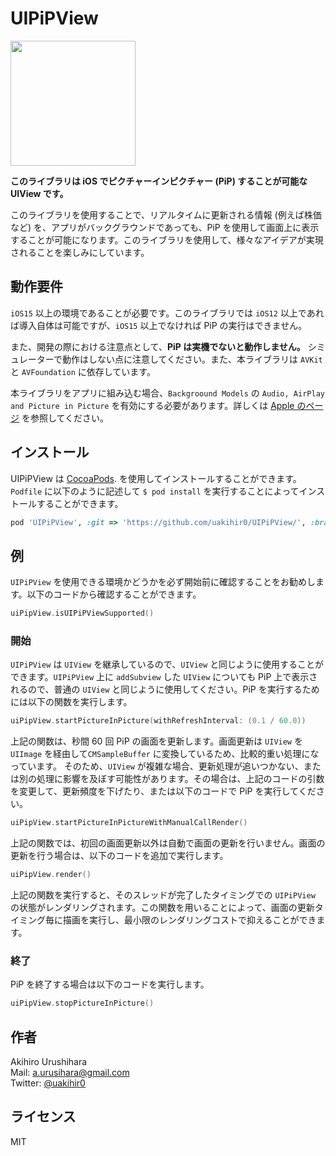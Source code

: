 # UIPiPView

<!--
[![Version](https://img.shields.io/cocoapods/v/UIPiPView.svg?style=flat)](https://cocoapods.org/pods/UIPiPView)
[![License](https://img.shields.io/cocoapods/l/UIPiPView.svg?style=flat)](https://cocoapods.org/pods/UIPiPView)
[![Platform](https://img.shields.io/cocoapods/p/UIPiPView.svg?style=flat)](https://cocoapods.org/pods/UIPiPView)
-->

<img src="./image.gif" width="200px">

**このライブラリは iOS でピクチャーインピクチャー (PiP) することが可能な UIView です。**

このライブラリを使用することで、リアルタイムに更新される情報 (例えば株価など) を、アプリがバックグラウンドであっても、PiP を使用して画面上に表示することが可能になります。このライブラリを使用して、様々なアイデアが実現されることを楽しみにしています。

## 動作要件

`iOS15` 以上の環境であることが必要です。このライブラリでは `iOS12` 以上であれば導入自体は可能ですが、`iOS15` 以上でなければ PiP の実行はできません。

また、開発の際における注意点として、**PiP は実機でないと動作しません。** シミュレーターで動作はしない点に注意してください。また、本ライブラリは `AVKit` と `AVFoundation` に依存しています。

本ライブラリをアプリに組み込む場合、`Backgroound Models` の `Audio, AirPlay and Picture in Picture` を有効にする必要があります。詳しくは [Apple のページ](https://developer.apple.com/documentation/avfoundation/media_playback_and_selection/creating_a_basic_video_player_ios_and_tvos/enabling_background_audio) を参照してください。

## インストール

UIPiPView は [CocoaPods](https://cocoapods.org). を使用してインストールすることができます。`Podfile` に以下のように記述して `$ pod install` を実行することによってインストールすることができます。

```ruby
pod 'UIPiPView', :git => 'https://github.com/uakihir0/UIPiPView/', :branch => 'main'
```

## 例

`UIPiPView` を使用できる環境かどうかを必ず開始前に確認することをお勧めします。以下のコードから確認することができます。

```swift
uiPipView.isUIPiPViewSupported()
```

### 開始

`UIPiPView` は `UIView` を継承しているので、`UIView` と同じように使用することができます。`UIPiPView` 上に `addSubview` した `UIView` についても PiP 上で表示されるので、普通の `UIView` と同じように使用してください。PiP を実行するためには以下の関数を実行します。

```swift
uiPipView.startPictureInPicture(withRefreshInterval: (0.1 / 60.0))
```

上記の関数は、秒間 60 回 PiP の画面を更新します。画面更新は `UIView` を `UIImage` を経由して`CMSampleBuffer` に変換しているため、比較的重い処理になっています。 そのため、`UIView` が複雑な場合、更新処理が追いつかない、または別の処理に影響を及ぼす可能性があります。その場合は、上記のコードの引数を変更して、更新頻度を下げたり、または以下のコードで PiP を実行してください。

```swift
uiPipView.startPictureInPictureWithManualCallRender()
```

上記の関数では、初回の画面更新以外は自動で画面の更新を行いません。画面の更新を行う場合は、以下のコードを追加で実行します。

```swift
uiPipView.render()
```

上記の関数を実行すると、そのスレッドが完了したタイミングでの `UIPiPView` の状態がレンダリングされます。この関数を用いることによって、画面の更新タイミング毎に描画を実行し、最小限のレンダリングコストで抑えることができます。

### 終了

PiP を終了する場合は以下のコードを実行します。

```swift
uiPipView.stopPictureInPicture()
```

## 作者

Akihiro Urushihara  
Mail: [a.urusihara@gmail.com](a.urusihara@gmail.com)  
Twitter: [@uakihir0](https://twitter.com/uakihir0)

## ライセンス

MIT
